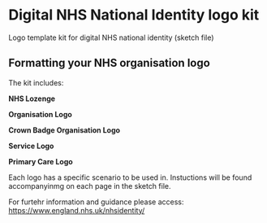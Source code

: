 # Digital NHS National Identity logo kit

Logo template kit for digital NHS national identity (sketch file)

## Formatting your NHS organisation logo

The kit includes:

**NHS Lozenge**

**Organisation Logo**

**Crown Badge Organisation Logo**

**Service Logo**

**Primary Care Logo**

Each logo has a specific scenario to be used in. Instuctions will be found accompanyinmg on each page in the sketch file.

For furtehr information and guidance please access: https://www.england.nhs.uk/nhsidentity/
